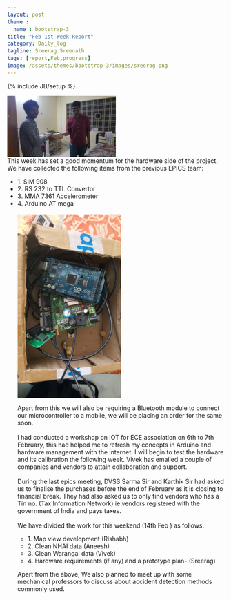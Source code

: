 ```yaml
---
layout: post
theme :
  name : bootstrap-3
title: "Feb 1st Week Report"
category: Daily_log
tagline: Sreerag Sreenath
tags: [report,Feb,progress]
image: /assets/themes/bootstrap-3/images/sreerag.png
---
```

{% include JB/setup %}

<img align="center" src="/assets/themes/bootstrap-3/images/trans.jpg" style="width: 50%;">
<br>
This week has set a good momentum for the hardware side of the project. We have collected the following items from the previous EPICS team:
<ul>
	<li>1.	SIM 908</li>
	<li>2.	RS 232 to TTL Convertor</li>
	<li>3.	MMA 7361 Accelerometer</li>
	<li>4.	Arduino AT mega</li>
<br>
<img align="center" src="/assets/themes/bootstrap-3/images/equp.jpg" style="width: 50%;">
<br>

Apart from this we will also be requiring a Bluetooth module to connect our microcontroller to a mobile, we will be placing an order for the same soon.
<br>
<br>
I had conducted a workshop on IOT for ECE association on 6th to 7th February, this had helped me to refresh my concepts in Arduino and hardware management with the internet. I will begin to test the hardware and its calibration the following week.
Vivek has emailed a couple of companies and vendors to attain collaboration and support.
<br>
<br>
During the last epics meeting, DVSS Sarma Sir and Karthik Sir had asked us to finalise the purchases before the end of February as it is closing to financial break. They had also asked us to only find vendors who has a Tin no. (Tax Information Network) ie vendors registered with the government of India and pays taxes.
<br>
<br>
We have divided the work for this weekend  (14th Feb ) as follows:
<ul>
<li>1. Map view development (Rishabh)</li>
<li>2. Clean NHAI data (Aneesh)</li>
<li>3. Clean Warangal data (Vivek)</li>
<li>4. Hardware requirements (if any) and a prototype plan- (Sreerag)</li>
</ul>


Apart from the above, We also planned to meet up with some mechanical professors to discuss about accident detection methods commonly used.

